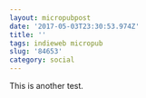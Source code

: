 ```yaml
---
layout: micropubpost
date: '2017-05-03T23:30:53.974Z'
title: ''
tags: indieweb micropub
slug: '84653'
category: social
---
```

This is another test.
